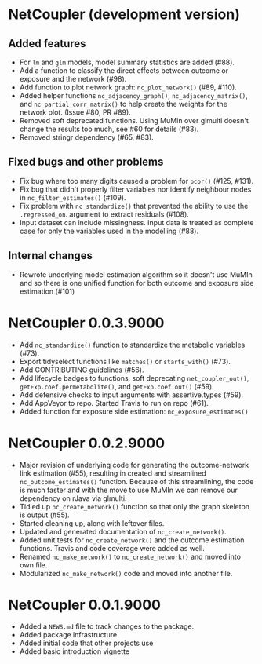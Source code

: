 # NetCoupler (development version)

## Added features

* For `lm` and `glm` models, model summary statistics are added (#88).
* Add a function to classify the direct effects between outcome or exposure and 
the network (#98).
* Add function to plot network graph: `nc_plot_network()` (#89, #110).
* Added helper functions `nc_adjacency_graph()`,
`nc_adjacency_matrix()`, and `nc_partial_corr_matrix()` 
to help create the weights for the network plot.
(Issue #80, PR #89).
* Removed soft deprecated functions. Using MuMIn over glmulti doesn't change the
results too much, see #60 for details (#83).
* Removed stringr dependency (#65, #83).

## Fixed bugs and other problems

* Fix bug where too many digits caused a problem for `pcor()` (#125, #131).
* Fix bug that didn't properly filter variables nor identify neighbour nodes
in `nc_filter_estimates()` (#109).
* Fix problem with `nc_standardize()` that prevented the ability to use the `.regressed_on`.
argument to extract residuals (#108).
* Input dataset can include missingness. Input data is treated as complete case
for only the variables used in the modelling (#88).

## Internal changes

* Rewrote underlying model estimation algorithm so it doesn't use MuMIn and
so there is one unified function for both outcome and exposure side estimation
(#101)

# NetCoupler 0.0.3.9000

* Add `nc_standardize()` function to standardize the metabolic variables (#73).
* Export tidyselect functions like `matches()` or `starts_with()` (#73).
* Add CONTRIBUTING guidelines (#56).
* Add lifecycle badges to functions, soft deprecating `net_coupler_out()`,
`getExp.coef.permetabolite()`, and `getExp.coef.out()` (#59)
* Add defensive checks to input arguments with assertive.types (#59).
* Add AppVeyor to repo. Started Travis to run on repo (#61).
* Added function for exposure side estimation: `nc_exposure_estimates()`

# NetCoupler 0.0.2.9000 

* Major revision of underlying code for generating the outcome-network link estimation (#55),
resulting in created and streamlined `nc_outcome_estimates()` function. Because of
this streamlining, the code is much faster and with the move to use MuMIn we can 
remove our dependency on rJava via glmulti.
* Tidied up `nc_create_network()` function so that only the graph skeleton is output (#55).
* Started cleaning up, along with leftover files.
* Updated and generated documentation of `nc_create_network()`.
* Added unit tests for `nc_create_network()` and the outcome estimation functions.
Travis and code coverage were added as well.
* Renamed `nc_make_network()` to `nc_create_network()` and moved into own file.
* Modularized `nc_make_network()` code and moved into another file.

# NetCoupler 0.0.1.9000

* Added a `NEWS.md` file to track changes to the package.
* Added package infrastructure
* Added initial code that other projects use
* Added basic introduction vignette
